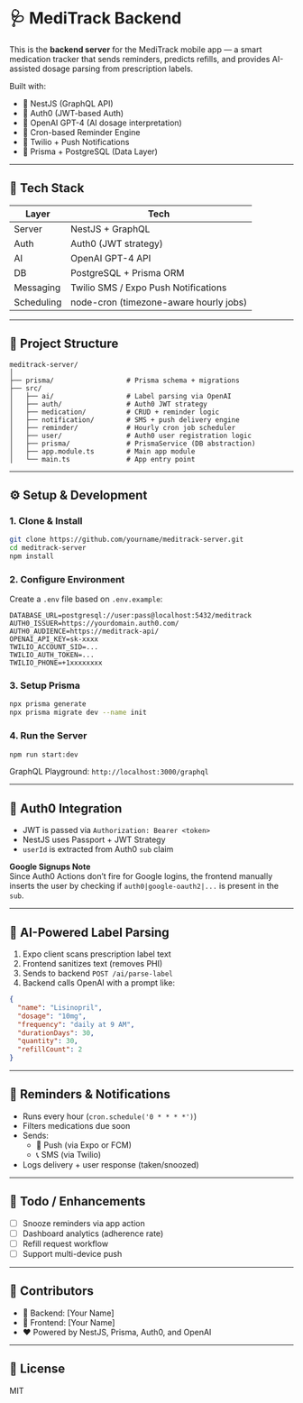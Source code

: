 # 🩺 MediTrack Backend

This is the **backend server** for the MediTrack mobile app — a smart medication tracker that sends reminders, predicts refills, and provides AI-assisted dosage parsing from prescription labels.

Built with:
- 🚀 NestJS (GraphQL API)
- 🔐 Auth0 (JWT-based Auth)
- 🧠 OpenAI GPT-4 (AI dosage interpretation)
- 📅 Cron-based Reminder Engine
- 💬 Twilio + Push Notifications
- 🧬 Prisma + PostgreSQL (Data Layer)

---

## 🔧 Tech Stack

| Layer         | Tech                                     |
|--------------|-------------------------------------------|
| Server       | NestJS + GraphQL                         |
| Auth         | Auth0 (JWT strategy)                     |
| AI           | OpenAI GPT-4 API                         |
| DB           | PostgreSQL + Prisma ORM                  |
| Messaging    | Twilio SMS / Expo Push Notifications     |
| Scheduling   | node-cron (timezone-aware hourly jobs)   |

---

## 📁 Project Structure

```
meditrack-server/
│
├── prisma/                  # Prisma schema + migrations
├── src/
│   ├── ai/                  # Label parsing via OpenAI
│   ├── auth/                # Auth0 JWT strategy
│   ├── medication/          # CRUD + reminder logic
│   ├── notification/        # SMS + push delivery engine
│   ├── reminder/            # Hourly cron job scheduler
│   ├── user/                # Auth0 user registration logic
│   ├── prisma/              # PrismaService (DB abstraction)
│   ├── app.module.ts        # Main app module
│   └── main.ts              # App entry point
```

---

## ⚙️ Setup & Development

### 1. Clone & Install

```bash
git clone https://github.com/yourname/meditrack-server.git
cd meditrack-server
npm install
```

### 2. Configure Environment

Create a `.env` file based on `.env.example`:

```env
DATABASE_URL=postgresql://user:pass@localhost:5432/meditrack
AUTH0_ISSUER=https://yourdomain.auth0.com/
AUTH0_AUDIENCE=https://meditrack-api/
OPENAI_API_KEY=sk-xxxx
TWILIO_ACCOUNT_SID=...
TWILIO_AUTH_TOKEN=...
TWILIO_PHONE=+1xxxxxxxx
```

### 3. Setup Prisma

```bash
npx prisma generate
npx prisma migrate dev --name init
```

### 4. Run the Server

```bash
npm run start:dev
```

GraphQL Playground: `http://localhost:3000/graphql`

---

## 🔐 Auth0 Integration

- JWT is passed via `Authorization: Bearer <token>`
- NestJS uses Passport + JWT Strategy
- `userId` is extracted from Auth0 `sub` claim

**Google Signups Note**  
Since Auth0 Actions don’t fire for Google logins, the frontend manually inserts the user by checking if `auth0|google-oauth2|...` is present in the `sub`.

---

## 🤖 AI-Powered Label Parsing

1. Expo client scans prescription label text
2. Frontend sanitizes text (removes PHI)
3. Sends to backend `POST /ai/parse-label`
4. Backend calls OpenAI with a prompt like:

```json
{
  "name": "Lisinopril",
  "dosage": "10mg",
  "frequency": "daily at 9 AM",
  "durationDays": 30,
  "quantity": 30,
  "refillCount": 2
}
```

---

## 🔔 Reminders & Notifications

- Runs every hour (`cron.schedule('0 * * * *')`)
- Filters medications due soon
- Sends:
  - 📲 Push (via Expo or FCM)
  - 📞 SMS (via Twilio)
- Logs delivery + user response (taken/snoozed)

---

## 🚧 Todo / Enhancements

- [ ] Snooze reminders via app action
- [ ] Dashboard analytics (adherence rate)
- [ ] Refill request workflow
- [ ] Support multi-device push

---

## 👤 Contributors

- 🧠 Backend: [Your Name]
- 📱 Frontend: [Your Name]
- ❤️ Powered by NestJS, Prisma, Auth0, and OpenAI

---

## 📝 License

MIT